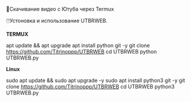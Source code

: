 🔔Скачивание видео с Ютуба через Termux 

🖱️Устоновка и использование UTBRWEB.

**TERMUX**

apt update && apt upgrade
apt install python git -y
git clone https://github.com/Titrinoppp/UTBRWEB
cd UTBRWEB
python UTBRWEB.py

**Linux**

sudo apt update && sudo apt upgrade -y
sudo apt install python3 git -y
git clone https://github.com/Titrinoppp/UTBRWEB
cd UTBRWEB
python3 UTBRWEB.py

